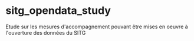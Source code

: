 sitg_opendata_study
===================

Etude sur les mesures d'accompagnement pouvant être mises en oeuvre à l'ouverture des données du SITG